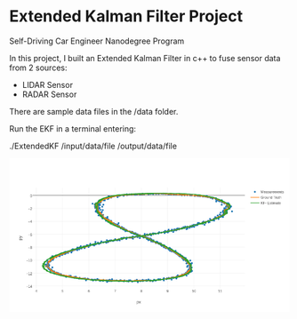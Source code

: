 # Extended Kalman Filter Project 
Self-Driving Car Engineer Nanodegree Program

In this project, I built an Extended Kalman Filter in c++ to fuse sensor data from 2 sources:

- LIDAR Sensor
- RADAR Sensor


There are sample data files in the /data folder.

Run the EKF in a terminal entering:

./ExtendedKF /input/data/file /output/data/file


![Visualisation](./EKF_Vis.png)
